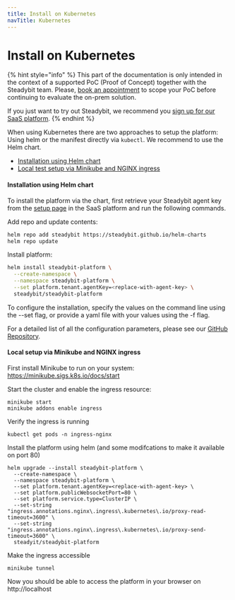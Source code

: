```yaml
---
title: Install on Kubernetes
navTitle: Kubernetes
---
```


# Install on Kubernetes

{% hint style="info" %}
This part of the documentation is only intended in the context of a supported PoC (Proof of Concept) together with the Steadybit team. Please, [book an appointment](https://www.steadybit.com/book-demo) to scope your PoC before continuing to evaluate the on-prem solution.

If you just want to try out Steadybit, we recommend you [sign up for our SaaS platform](https://signup.steadybit.com).
{% endhint %}

When using Kubernetes there are two approaches to setup the platform: Using helm or the manifest directly via `kubectl`. We recommend to use the Helm chart.

* [Installation using Helm chart](k8s.md#installation-using-helm-chart)
* [Local test setup via Minikube and NGINX ingress](k8s.md#local-test-setup-via-minikube-and-nginx-ingress)

#### Installation using Helm chart

To install the platform via the chart, first retrieve your Steadybit agent key from the [setup page](https://platform.steadybit.com/settings/agents/setup) in the SaaS platform and run the following commands.

Add repo and update contents:

```bash
helm repo add steadybit https://steadybit.github.io/helm-charts
helm repo update
```

Install platform:

```bash
helm install steadybit-platform \
  --create-namespace \
  --namespace steadybit-platform \
  --set platform.tenant.agentKey=<replace-with-agent-key> \
  steadybit/steadybit-platform
```

To configure the installation, specify the values on the command line using the --set flag, or provide a yaml file with your values using the -f flag.

For a detailed list of all the configuration parameters, please see our [GitHub Repository](https://github.com/steadybit/helm-charts/tree/main/charts/steadybit-platform).

#### Local setup via Minikube and NGINX ingress

First install Minikube to run on your system: https://minikube.sigs.k8s.io/docs/start

Start the cluster and enable the ingress resource:

```
minikube start
minikube addons enable ingress
```

Verify the ingress is running

```
kubectl get pods -n ingress-nginx
```

Install the platform using helm (and some modifcations to make it available on port 80)

```
helm upgrade --install steadybit-platform \
  --create-namespace \
  --namespace steadybit-platform \
  --set platform.tenant.agentKey=<replace-with-agent-key> \
  --set platform.publicWebsocketPort=80 \
  --set platform.service.type=ClusterIP \
  --set-string "ingress.annotations.nginx\.ingress\.kubernetes\.io/proxy-read-timeout=3600" \
  --set-string "ingress.annotations.nginx\.ingress\.kubernetes\.io/proxy-send-timeout=3600" \
  steadyit/steadybit-platform
```

Make the ingress accessible

```
minikube tunnel
```

Now you should be able to access the platform in your browser on http://localhost

